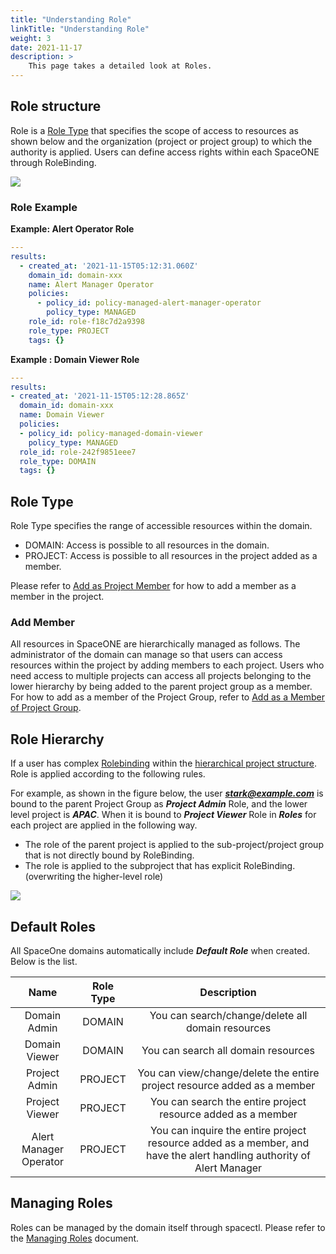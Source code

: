 ```yaml
---
title: "Understanding Role"
linkTitle: "Understanding Role"
weight: 3
date: 2021-11-17
description: >
    This page takes a detailed look at Roles.
---
```



## Role structure

Role is a [Role Type](/docs/concepts/identity/rbac/understanding-role/#role-type) that specifies the scope of access to resources as shown below and the organization (project or project group) to which the authority is applied.
Users can define access rights within each SpaceONE through RoleBinding. 

![](/docs/concepts/identity/rbac/rbac_img/understanding_role_img01.png)

### Role Example

**Example: Alert Operator Role**

~~~yaml
---
results:
  - created_at: '2021-11-15T05:12:31.060Z'
    domain_id: domain-xxx
    name: Alert Manager Operator
    policies:
      - policy_id: policy-managed-alert-manager-operator
        policy_type: MANAGED
    role_id: role-f18c7d2a9398
    role_type: PROJECT
    tags: {}
~~~
**Example : Domain Viewer Role**

~~~yaml
---
results:
- created_at: '2021-11-15T05:12:28.865Z'
  domain_id: domain-xxx
  name: Domain Viewer
  policies:
  - policy_id: policy-managed-domain-viewer
    policy_type: MANAGED
  role_id: role-242f9851eee7
  role_type: DOMAIN
  tags: {}
~~~


## Role Type

Role Type specifies the range of accessible resources within the domain.
- DOMAIN: Access is possible to all resources in the domain.
- PROJECT: Access is possible to all resources in the project added as a member.

Please refer to [Add as Project Member](/docs/guides_v1/project/project_management/) for how to add a member as a member in the project.

### Add Member

All resources in SpaceONE are hierarchically managed as follows.
The administrator of the domain can manage so that users can access resources within the project by adding members to each project.
Users who need access to multiple projects can access all projects belonging to the lower hierarchy by being added to the parent project group as a member.
For how to add as a member of the Project Group, refer to [Add as a Member of Project Group](/docs/guides_v1/project/project_group_management/).


## Role Hierarchy

If a user has complex [Rolebinding](/docs/concepts/identity/rbac/#how-rbac-works) within the [hierarchical project structure](/docs/concepts/identity/rbac/#organization).
Role is applied according to the following rules.

For example, as shown in the figure below, the user _**stark@example.com**_ is bound to the parent Project Group as _**Project Admin**_ Role, and the lower level project is _**APAC**_. When it is bound to _**Project Viewer**_ Role in _**Roles**_ for each project are applied in the following way.

- The role of the parent project is applied to the sub-project/project group that is not directly bound by RoleBinding.
- The role is applied to the subproject that has explicit RoleBinding. (overwriting the higher-level role)


![](/docs/concepts/identity/rbac/rbac_img/rbac_concept_img04.png)


## Default Roles

All SpaceOne domains automatically include _**Default Role**_ when created. Below is the list.

|          Name          | Role Type |                                                      Description                                                      |
|:----------------------:|:---------:|:---------------------------------------------------------------------------------------------------------------------:|
|      Domain Admin      |  DOMAIN   |                                   You can search/change/delete all domain resources                                   |
|     Domain Viewer      |  DOMAIN   |                                          You can search all domain resources                                          |
|     Project Admin      |  PROJECT  |                       You can view/change/delete the entire project resource added as a member                        |
|     Project Viewer     |  PROJECT  |                             You can search the entire project resource added as a member                              |
| Alert Manager Operator |  PROJECT  | You can inquire the entire project resource added as a member, and have the alert handling authority of Alert Manager |

## Managing Roles

Roles can be managed by the domain itself through spacectl.
Please refer to the [Managing Roles](/docs/guides_v1/advanced/spaceone_cli/managing_role_policy/) document.




